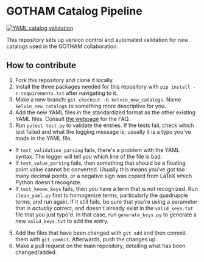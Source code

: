 # GOTHAM Catalog Pipeline

[![YAML catalog validation](https://github.com/laserkelvin/gotham-hackathon-2021/actions/workflows/ci.yml/badge.svg?branch=main)](https://github.com/laserkelvin/gotham-hackathon-2021/actions/workflows/ci.yml)

This repository sets up version control and automated validation for new catalogs used in the GOTHAM collaboration.

## How to contribute

1. Fork this repository and clone it locally.
2. Install the three packages needed for this repository with `pip install -r requirements.txt` after navigating to it.
2. Make a new branch: `git checkout -b kelvin_new_catalogs`. Name `kelvin_new_catalogs` to something more descriptive for you.
3. Add the new YAML files in the standardized format as the other existing YAML files. Consult [the webpage](https://laserkelvin.github.io/gotham-hackathon-2021/) for the FAQ.
4. Run `pytest test.py` to validate the entries. If the tests fail, check which test failed and what the logging message is; usually it is a typo you've made in the YAML file.
  - If `test_validation_parsing` fails, there's a problem with the YAML syntax. The logger will tell you which line of the file is bad.
  - If `test_value_parsing` fails, then something that should be a floating point value cannot be converted. Usually this means you've got too many decimal points, or a negative sign was copied from LaTeX which Python doesn't recognize.
  - If `test_known_keys` fails, then you have a term that is not recognized. Run `clean_yaml.py` first to homogenize terms, particularly the quadrupole terms, and run again. If it still fails, be sure that you're using a parameter that is _actually_ correct, and doesn't already exist in the `valid_keys.txt` file that you just typo'd. In that case, run `generate_keys.py` to generate a new `valid_keys.txt` to add the entry.
5. Add the files that have been changed with `git add` and then commit them with `git commit`. Afterwards, push the changes up.
6. Make a pull request on the main repository, detailing what has been changed/added.
